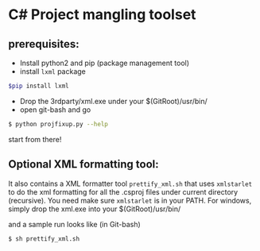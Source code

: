 # C# Project mangling toolset 
## prerequisites:
- Install python2 and pip (package management tool)
- install `lxml` package 
```sh
$pip install lxml 
```
- Drop the 3rdparty/xml.exe under your $(GitRoot)/usr/bin/
- open git-bash and go 
```sh
$ python projfixup.py --help
```
start from there!

## Optional XML formatting tool:
It also contains a XML formatter tool `prettify_xml.sh` that uses `xmlstarlet` to do the xml formatting for all the .csproj files under current directory (recursive).
You need make sure `xmlstarlet` is in your PATH. For windows, simply drop the xml.exe into your $(GitRoot)/usr/bin/ 

and a sample run looks like (in Git-bash)
```sh
$ sh prettify_xml.sh
```